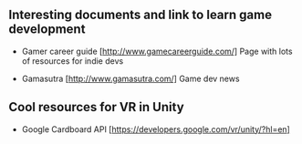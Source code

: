 ## Interesting documents and link to learn game development

* Gamer career guide [http://www.gamecareerguide.com/]
Page with lots of resources for indie devs

* Gamasutra [http://www.gamasutra.com/]
Game dev news

## Cool resources for VR in Unity

* Google Cardboard API [https://developers.google.com/vr/unity/?hl=en]
